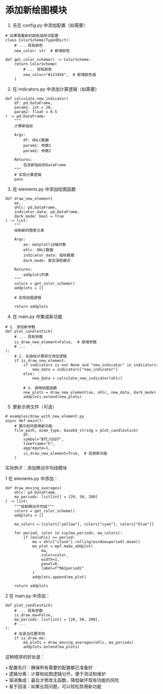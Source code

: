 # 添加新绘图模块

1. 先在 config.py 中添加配置（如需要）                                                                  

```                                                                            
# 如果需要新的颜色或样式配置                                                                      
class ColorScheme(TypedDict):                                                                           
    # ... 现有颜色                                                                                      
    new_color: str  # 新增颜色                                                                          
                                                                                                        
def get_color_scheme() -> ColorScheme:                                                                  
    return ColorScheme(                                                                                 
        # ... 现有颜色                                                                                  
        new_color="#123456",  # 新增颜色值                                                              
    )                                                                                                   
```

2. 在 indicators.py 中添加计算逻辑（如需要）                                                            

```                                                                                                    
def calculate_new_indicator(                                                                            
    df: pd.DataFrame,                                                                                   
    param1: int = 20,                                                                                   
    param2: float = 0.5                                                                                 
) -> pd.DataFrame:                                                                                      
    """                                                                                                 
    计算新指标                                                                                          
                                                                                                        
    Args:                                                                                               
        df: OHLC数据                                                                                    
        param1: 参数1                                                                                   
        param2: 参数2                                                                                   
                                                                                                        
    Returns:                                                                                            
        包含新指标的DataFrame                                                                           
    """                                                                                                 
    # 实现计算逻辑                                                                                      
    pass                                                                                                

```

3. 在 elements.py 中添加绘图函数                                                                        

```                                                                                                    
def draw_new_element(                                                                                   
    ax,                                                                                                 
    ohlc: pd.DataFrame,                                                                                 
    indicator_data: pd.DataFrame,                                                                       
    dark_mode: bool = True                                                                              
) -> list:                                                                                              
    """                                                                                                 
    绘制新的图表元素                                                                                    
                                                                                                        
    Args:                                                                                               
        ax: matplotlib轴对象                                                                            
        ohlc: OHLC数据                                                                                  
        indicator_data: 指标数据                                                                        
        dark_mode: 是否深色模式                                                                         
                                                                                                        
    Returns:                                                                                            
        addplots列表                                                                                    
    """                                                                                                 
    colors = get_color_scheme()                                                                         
    addplots = []                                                                                       
                                                                                                        
    # 实现绘图逻辑                                                                                      
                                                                                                        
    return addplots                                                                                     
```                                                                                                    


4. 在 main.py 中集成新功能                                                                              

```                                                                                                  
# 1. 添加新参数                                                                                         
def plot_candlestick(                                                                                   
    # ... 现有参数                                                                                      
    is_draw_new_element=False,  # 新增参数                                                              
    # ...                                                                                               
):                                                                                                      
    # 2. 在指标计算部分添加逻辑                                                                         
    if is_draw_new_element:                                                                             
        if indicators is not None and "new_indicator" in indicators:                                    
            new_data = indicators["new_indicator"]                                                      
        else:                                                                                           
            new_data = calculate_new_indicator(ohlc)                                                    
                                                                                                        
        # 3. 调用绘图函数                                                                               
        new_plots = draw_new_element(ax, ohlc, new_data, dark_mode)                                     
        addplots.extend(new_plots)                                                                      
```                                                                                                      


5. 更新示例文件（可选）                                                                                 

```                                                                                         
# examples/draw_with_new_element.py                                                                     
async def main():                                                                                       
    # 展示如何使用新功能                                                                                
    file_path, mime_type, base64_string = plot_candlestick(                                             
        df,                                                                                             
        symbol="BTC/USDT",                                                                              
        timeframe="h",                                                                                  
        aggregate=1,                                                                                    
        is_draw_new_element=True,  # 启用新功能                                                         
    )                                                                                                   
```

实际例子：添加移动平均线模块                                                                            

 1 在 elements.py 中添加：                                                                              

```                                                                                                    
def draw_moving_averages(                                                                               
    ohlc: pd.DataFrame,                                                                                 
    ma_periods: list[int] = [20, 50, 200]                                                               
) -> list:                                                                                              
    """绘制移动平均线"""                                                                                
    colors = get_color_scheme()                                                                         
    addplots = []                                                                                       
                                                                                                        
    ma_colors = [colors["yellow"], colors["cyan"], colors["blue"]]                                      
                                                                                                        
    for period, color in zip(ma_periods, ma_colors):                                                    
        if len(ohlc) >= period:                                                                         
            ma = ohlc["close"].rolling(window=period).mean()                                            
            ma_plot = mpf.make_addplot(                                                                 
                ma,                                                                                     
                color=color,                                                                            
                width=1,                                                                                
                panel=0,                                                                                
                label=f"MA{period}"                                                                     
            )                                                                                           
            addplots.append(ma_plot)                                                                    
                                                                                                        
    return addplots                                                                                     
```                                                                                                    

2 在 main.py 中添加：                                                                                  

```                                                                                                    
def plot_candlestick(                                                                                   
    # ... 现有参数                                                                                      
    is_draw_ma=False,                                                                                   
    ma_periods: list[int] = [20, 50, 200],                                                              
    # ...                                                                                               
):                                                                                                      
    # 在适当位置添加                                                                                    
    if is_draw_ma:                                                                                      
        ma_plots = draw_moving_averages(ohlc, ma_periods)                                               
        addplots.extend(ma_plots)                                                                       
```                                                                                                

这种顺序的好处是：                                                                                      

 • 配置先行：确保所有需要的配置都已准备好                                                               
 • 逻辑分离：计算和绘图逻辑分开，便于测试和维护                                                         
 • 渐进集成：最后才修改主函数，降低破坏现有功能的风险                                                   
 • 易于回滚：如果出现问题，可以轻松禁用新功能       